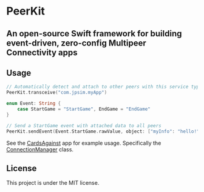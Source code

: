 # PeerKit

## An open-source Swift framework for building event-driven, zero-config Multipeer Connectivity apps

## Usage

```swift
// Automatically detect and attach to other peers with this service type
PeerKit.transceive("com.jpsim.myApp")

enum Event: String {
    case StartGame = "StartGame", EndGame = "EndGame"
}

// Send a StartGame event with attached data to all peers
PeerKit.sendEvent(Event.StartGame.rawValue, object: ["myInfo": "hello!"])
```

See the [CardsAgainst](https://github.com/jpsim/CardsAgainst) app for example usage. Specifically the [ConnectionManager](https://github.com/jpsim/CardsAgainst/blob/master/CardsAgainst/Controllers/ConnectionManager.swift) class.

## License

This project is under the MIT license.
